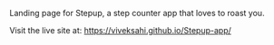 Landing page for Stepup, a step counter app that loves to roast you.

Visit the live site at: https://viveksahi.github.io/Stepup-app/
